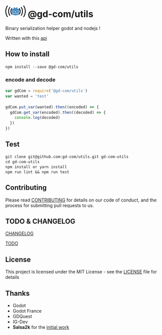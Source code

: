 # ![GM-Com](./img/logo.png) @gd-com/utils

Binary serialization helper godot and nodejs !

Written with this [api](http://docs.godotengine.org/en/latest/tutorials/misc/binary_serialization_api.html)

## How to install

`npm install --save @gd-com/utils`


### encode and decode

```javascript
var gdCom = require('@gd-com/utils')
var wanted = 'test'

gdCom.put_var(wanted).then((encoded) => {
  gdCom.get_var(encoded).then((decoded) => {
    console.log(decoded)
  })
})
```

## Test

```
git clone git@github.com:gd-com/utils.git gd-com-utils
cd gd-com-utils
npm install or yarn install
npm run lint && npm run test
```

## Contributing

Please read [CONTRIBUTING](CONTRIBUTING.md) for details on our code of conduct, and the process for submitting pull requests to us.

## TODO & CHANGELOG
[CHANGELOG](CHANGELOG.md)

[TODO](TODO.md)


## License

This project is licensed under the MIT License - see the [LICENSE](LICENSE) file for details

## Thanks
* Godot
* Godot France
* GDQuest
* IG-Dev
* **Salsa2k** for the [initial work](https://github.com/salsa2k/godotserver)
